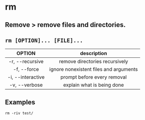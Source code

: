 # rm

**Remove** > remove files and directories.
---

` rm [OPTION]... [FILE]... `
---

| **OPTION** | description |
|:---:|:---:|
| -r, --recursive | remove directories recursively |
| -f, --force | ignore nonexistent files and arguments |
| -i, --interactive | prompt before every removal |
| -v, --verbose | explain what is being done |

## Examples
` rm -riv test/ `